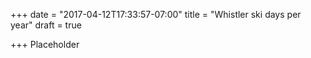 +++
date = "2017-04-12T17:33:57-07:00"
title = "Whistler ski days per year"
draft = true

+++
Placeholder
